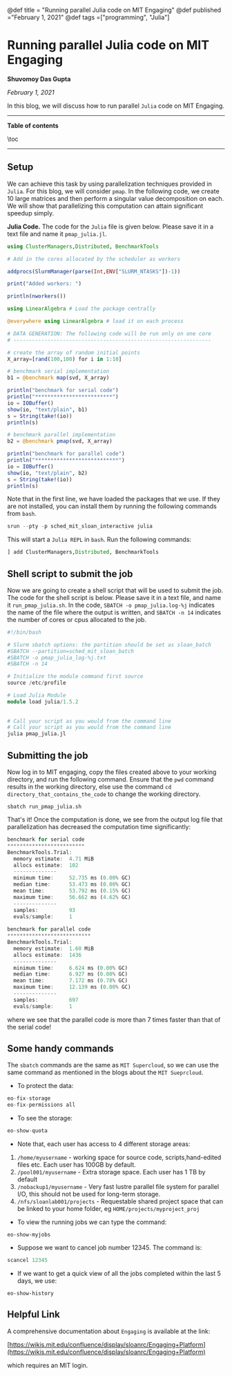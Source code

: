 @def title = "Running parallel Julia code on MIT Engaging"
@def published ="February 1, 2021"
@def tags =["programming", "Julia"]

# Running parallel Julia code on MIT Engaging
**Shuvomoy Das Gupta**

*February 1, 2021*

In this blog, we will discuss how to run  parallel `Julia` code on MIT Engaging. 

---

**Table of contents**

\toc

---

## Setup

We can achieve this task by using parallelization techniques provided in `Julia`. For this blog, we will consider `pmap`. In the following code, we create 10 large matrices and then perform a singular value decomposition on each. We will show that parallelizing this computation can attain significant speedup simply.

**Julia Code.** The code for the `Julia` file is given below. Please save it in a text file and name it `pmap_julia.jl`. 

```julia 
using ClusterManagers,Distributed, BenchmarkTools

# Add in the cores allocated by the scheduler as workers

addprocs(SlurmManager(parse(Int,ENV["SLURM_NTASKS"])-1))

print("Added workers: ")

println(nworkers())

using LinearAlgebra # Load the package centrally

@everywhere using LinearAlgebra # load it on each process

# DATA GENERATION: The following code will be run only on one core
# ----------------------------------------------------------------

# create the array of random initial points
X_array=[rand(100,100) for i in 1:10]

# benchmark serial implementation
b1 = @benchmark map(svd, X_array)

println("benchmark for serial code")
println("*************************")
io = IOBuffer()
show(io, "text/plain", b1)
s = String(take!(io))
println(s)

# benchmark parallel implementation
b2 = @benchmark pmap(svd, X_array)

println("benchmark for parallel code")
println("***************************")
io = IOBuffer()
show(io, "text/plain", b2)
s = String(take!(io))
println(s)
```

Note that in the first line, we have loaded the packages that we use. If they are not installed, you can install them by running the following commands from `bash`. 

```julia 
srun --pty -p sched_mit_sloan_interactive julia
```

This will start a `Julia REPL` in `bash`. Run the following commands: 

```julia 
] add ClusterManagers,Distributed, BenchmarkTools
```

## Shell script to submit the job

Now we are going to create a shell script that will be used to submit the job. The code for the shell script is below. Please save it in a text file, and name it `run_pmap_julia.sh`. In the code, `SBATCH -o pmap_julia.log-%j` indicates the name of the file where the output is written, and `SBATCH -n 14` indicates the number of cores or cpus allocated to the job. 

```julia 
#!/bin/bash

# Slurm sbatch options: the partition should be set as sloan_batch
#SBATCH --partition=sched_mit_sloan_batch
#SBATCH -o pmap_julia_log-%j.txt
#SBATCH -n 14

# Initialize the module command first source
source /etc/profile

# Load Julia Module
module load julia/1.5.2
   
 
# Call your script as you would from the command line
# Call your script as you would from the command line
julia pmap_julia.jl
```

## Submitting the job

Now log in to MIT engaging, copy the files created above to your working directory, and run the following command. Ensure that the `pwd` command results in the working directory, else use the command `cd directory_that_contains_the_code` to change the working directory.

```
sbatch run_pmap_julia.sh
```

That's it! Once the computation is done, we see from the output log file that parallelization has decreased the computation time significantly: 

```julia 
benchmark for serial code
*************************
BenchmarkTools.Trial: 
  memory estimate:  4.71 MiB
  allocs estimate:  102
  --------------
  minimum time:     52.735 ms (0.00% GC)
  median time:      53.473 ms (0.00% GC)
  mean time:        53.792 ms (0.15% GC)
  maximum time:     56.662 ms (4.62% GC)
  --------------
  samples:          93
  evals/sample:     1
    
benchmark for parallel code
***************************
BenchmarkTools.Trial: 
  memory estimate:  1.60 MiB
  allocs estimate:  1436
  --------------
  minimum time:     6.624 ms (0.00% GC)
  median time:      6.927 ms (0.00% GC)
  mean time:        7.172 ms (0.78% GC)
  maximum time:     12.139 ms (0.00% GC)
  --------------
  samples:          697
  evals/sample:     1
```

where we see that the parallel code is more than 7 times faster than that of the serial code!

## Some handy commands

The `sbatch` commands are the same as `MIT Supercloud`, so we can use the same command as mentioned in the blogs about the `MIT Sueprcloud`.

* To protect the data:

```julia 
eo-fix-storage
eo-fix-permissions all
```

* To see the storage: 

```julia 
eo-show-quota
```

* Note that, each user has access to 4 different storage areas:

1. `/home/myusername` - working space for source code, scripts,hand-edited files etc.  Each user has 100GB by default.
2. `/pool001/myusername` - Extra storage space.  Each user has 1 TB by default
3. `/nobackup1/myusername` - Very fast lustre parallel file system for parallel I/O, this should not be used for long-term storage.
4. `/nfs/sloanlab001/projects` - Requestable shared project space that can be linked to your home folder, eg `HOME/projects/myproject_proj`

* To view the running jobs we can type the command:

```
eo-show-myjobs
```

* Suppose we want to cancel job number 12345. The command is:

```julia 
scancel 12345
```

* If we want to get a quick view of all the jobs completed within the last 5 days, we use:

```
eo-show-history 
```

## Helpful Link

A comprehensive documentation about `Engaging` is available at the link:

[https://wikis.mit.edu/confluence/display/sloanrc/Engaging+Platform](https://wikis.mit.edu/confluence/display/sloanrc/Engaging+Platform)

which requires an MIT login. 